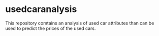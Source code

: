 # usedcaranalysis

This repository comtains an analysis of used car attributes than can be used to predict the prices of the used cars.

